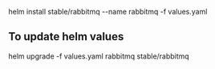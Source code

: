helm install stable/rabbitmq --name rabbitmq -f values.yaml

## To update helm values

helm upgrade -f values.yaml rabbitmq stable/rabbitmq
